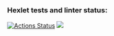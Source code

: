 ### Hexlet tests and linter status:
[![Actions Status](https://github.com/Titonatos/frontend-project-44/actions/workflows/hexlet-check.yml/badge.svg)](https://github.com/Titonatos/frontend-project-44/actions)
<a href="https://codeclimate.com/github/Titonatos/frontend-project-44/maintainability"><img src="https://api.codeclimate.com/v1/badges/ddf5e017a77a5efb6a1e/maintainability" /></a>